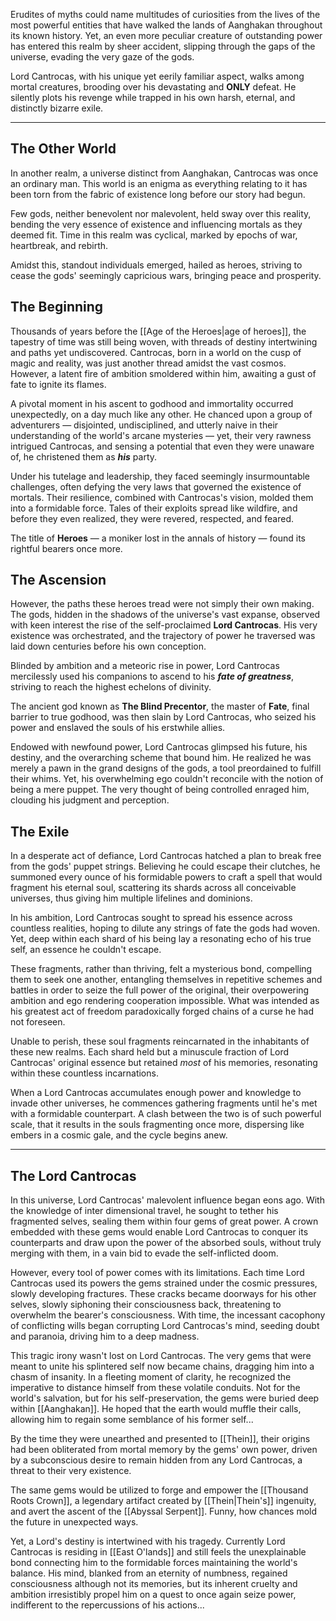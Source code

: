 

Erudites of myths could name multitudes of curiosities from the lives of the most powerful entities that have walked the lands of Aanghakan throughout its known history. Yet, an even more peculiar creature of outstanding power has entered this realm by sheer accident, slipping through the gaps of the universe, evading the very gaze of the gods.

Lord Cantrocas, with his unique yet eerily familiar aspect, walks among mortal creatures, brooding over his devastating and **ONLY** defeat. He silently plots his revenge while trapped in his own harsh, eternal, and distinctly bizarre exile.

---

## The Other World

In another realm, a universe distinct from Aanghakan, Cantrocas was once an ordinary man. This world is an enigma as everything relating to it has been torn from the fabric of existence long before our story had begun. 

Few gods, neither benevolent nor malevolent, held sway over this reality, bending the very essence of existence and influencing mortals as they deemed fit. 
Time in this realm was cyclical, marked by epochs of war, heartbreak, and rebirth. 

Amidst this, standout individuals emerged, hailed as heroes, striving to cease the gods' seemingly capricious wars, bringing peace and prosperity. 

## The Beginning

Thousands of years before the [[Age of the Heroes|age of heroes]], the tapestry of time was still being woven, with threads of destiny intertwining and paths yet undiscovered. Cantrocas, born in a world on the cusp of magic and reality, was just another thread amidst the vast cosmos. However, a latent fire of ambition smoldered within him, awaiting a gust of fate to ignite its flames.

A pivotal moment in his ascent to godhood and immortality occurred unexpectedly, on a day much like any other. He chanced upon a group of adventurers — disjointed, undisciplined, and utterly naive in their understanding of the world's arcane mysteries — yet, their very rawness intrigued Cantrocas, and sensing a potential that even they were unaware of, he christened them as _**his**_ party.

Under his tutelage and leadership, they faced seemingly insurmountable challenges, often defying the very laws that governed the existence of mortals. Their resilience, combined with Cantrocas's vision, molded them into a formidable force. Tales of their exploits spread like wildfire, and before they even realized, they were revered, respected, and feared. 

The title of **Heroes** — a moniker lost in the annals of history — found its rightful bearers once more.

## The Ascension

However, the paths these heroes tread were not simply their own making. The gods, hidden in the shadows of the universe's vast expanse, observed with keen interest the rise of the self-proclaimed **Lord Cantrocas**. His very existence was orchestrated, and the trajectory of power he traversed was laid down centuries before his own conception.

Blinded by ambition and a meteoric rise in power, Lord Cantrocas mercilessly used his companions to ascend to his _**fate of greatness**_, striving to reach the highest echelons of divinity. 

The ancient god known as **The Blind Precentor**, the master of **Fate**, final barrier to true godhood, was then slain by Lord Cantrocas, who seized his power and enslaved the souls of his erstwhile allies.

Endowed with newfound power, Lord Cantrocas glimpsed his future, his destiny, and the overarching scheme that bound him. He realized he was merely a pawn in the grand designs of the gods, a tool preordained to fulfill their whims. Yet, his overwhelming ego couldn't reconcile with the notion of being a mere puppet. The very thought of being controlled enraged him, clouding his judgment and perception.

## The Exile

In a desperate act of defiance, Lord Cantrocas hatched a plan to break free from the gods' puppet strings. Believing he could escape their clutches, he summoned every ounce of his formidable powers to craft a spell that would fragment his eternal soul, scattering its shards across all conceivable universes, thus giving him multiple lifelines and dominions.

In his ambition, Lord Cantrocas sought to spread his essence across countless realities, hoping to dilute any strings of fate the gods had woven. Yet, deep within each shard of his being lay a resonating echo of his true self, an essence he couldn't escape. 

These fragments, rather than thriving, felt a mysterious bond, compelling them to seek one another, entangling themselves in repetitive schemes and battles in order to seize the full power of the original, their overpowering ambition and ego rendering cooperation impossible. What was intended as his greatest act of freedom paradoxically forged chains of a curse he had not foreseen.

Unable to perish, these soul fragments reincarnated in the inhabitants of these new realms. Each shard held but a minuscule fraction of Lord Cantrocas' original essence but retained *most* of his memories, resonating within these countless incarnations.

When a Lord Cantrocas accumulates enough power and knowledge to invade other universes, he commences gathering fragments until he's met with a formidable counterpart. A clash between the two is of such powerful scale, that it results in the souls fragmenting once more, dispersing like embers in a cosmic gale, and the cycle begins anew.

---

## The Lord Cantrocas

In this universe, Lord Cantrocas' malevolent influence began eons ago. With the knowledge of inter dimensional travel, he sought to tether his fragmented selves, sealing them within four gems of great power. A crown embedded with these gems would enable Lord Cantrocas to conquer its counterparts and draw upon the power of the absorbed souls, without truly merging with them, in a vain bid to evade the self-inflicted doom.

However, every tool of power comes with its limitations. Each time Lord Cantrocas used its powers the gems strained under the cosmic pressures, slowly developing fractures. These cracks became doorways for his other selves, slowly siphoning their consciousness back, threatening to overwhelm the bearer's consciousness. With time, the incessant cacophony of conflicting wills began corrupting Lord Cantrocas's mind, seeding doubt and paranoia, driving him to a deep madness.

This tragic irony wasn't lost on Lord Cantrocas. The very gems that were meant to unite his splintered self now became chains, dragging him into a chasm of insanity. In a fleeting moment of clarity, he recognized the imperative to distance himself from these volatile conduits. Not for the world's salvation, but for his self-preservation, the gems were buried deep within [[Aanghakan]]. He hoped that the earth would muffle their calls, allowing him to regain some semblance of his former self...

By the time they were unearthed and presented to [[Thein]], their origins had been obliterated from mortal memory by the gems' own power, driven by a subconscious desire to remain hidden from any Lord Cantrocas, a threat to their very existence.

The same gems would be utilized to forge and empower the [[Thousand Roots Crown]], a legendary artifact created by [[Thein|Thein's]] ingenuity, and avert the ascent of the [[Abyssal Serpent]].  Funny, how chances mold the future in unexpected ways.

Yet, a Lord's destiny is intertwined with his tragedy. Currently Lord Cantrocas is residing in [[East O'lands]] and still feels the unexplainable bond connecting him to the formidable forces maintaining the world's balance. His mind, blanked from an eternity of numbness, regained consciousness although not its memories, but its inherent cruelty and ambition irresistibly propel him on a quest to once again seize power, indifferent to the repercussions of his actions...
